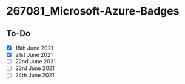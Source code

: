 # 267081_Microsoft-Azure-Badges

## To-Do
* [X] 18th June 2021
* [X] 21st June 2021
* [ ] 22nd June 2021
* [ ] 23rd June 2021
* [ ] 24th June 2021
